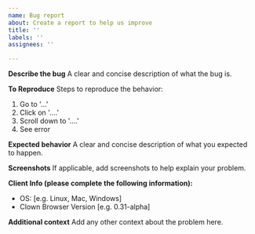 ```yaml
---
name: Bug report
about: Create a report to help us improve
title: ''
labels: ''
assignees: ''

---
```


**Describe the bug**
A clear and concise description of what the bug is.

**To Reproduce**
Steps to reproduce the behavior:
1. Go to '...'
2. Click on '....'
3. Scroll down to '....'
4. See error

**Expected behavior**
A clear and concise description of what you expected to happen.

**Screenshots**
If applicable, add screenshots to help explain your problem.

**Client Info (please complete the following information):**
 - OS: [e.g. Linux, Mac, Windows]
 - Clown Browser Version [e.g. 0.31-alpha]

**Additional context**
Add any other context about the problem here.
